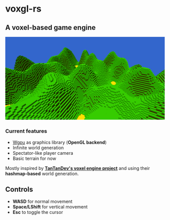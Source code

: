 # voxgl-rs

## A voxel-based game engine

![world-gen screenshot](github/screenshot.PNG)

### Current features

- [Wgpu](https://wgpu.rs/) as graphics library (**OpenGL backend**)
- Infinite world generation
- Spectator-like player camera
- Basic terrain for now

Mostly inspired by [**TanTanDev's voxel engine project**](https://github.com/TanTanDev/first_voxel_engine) and using their **hashmap-based** world generation.

## Controls

- **WASD** for normal movement
- **Space/LShift** for vertical movement
- **Esc** to toggle the cursor